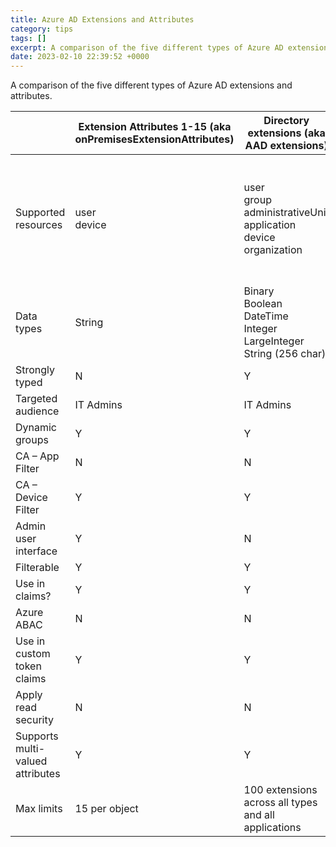 ```yaml
---
title: Azure AD Extensions and Attributes
category: tips
tags: []
excerpt: A comparison of the five different types of Azure AD extensions and attributes.
date: 2023-02-10 22:39:52 +0000
---
```


A comparison of the five different types of Azure AD extensions and attributes.

||Extension Attributes 1-15 (aka onPremisesExtensionAttributes)|Directory extensions (aka AAD extensions)|Schema extensions|Open extensions|Custom security attributes|
|----|----|----|----|----|----|
|Supported resources|user<br/>device|user<br/>group<br/>administrativeUnit<br/>application<br/>device<br/>organization|user<br/>group<br/>administrativeUnit<br/>application<br/>contact<br/>device<br/>event<br/>message<br/>organization<br/>post|user<br/>group<br/>contact<br/>device<br/>event<br/>message<br/>organization<br/>post<br/>todoTask<br/>todoTaskList|user<br/>servicePrincipal|
|Data types|String|Binary<br/>Boolean<br/>DateTime<br/>Integer<br/>LargeInteger<br/>String (256 char)|Binary<br/>Boolean<br/>DateTime<br/>Integer<br/>String|String|Boolean<br/>Integer<br/>String|
|Strongly typed|N|Y|Y|N|Y|
|Targeted audience|IT Admins|IT Admins|Devs|Devs|IT Admins|
|Dynamic groups|Y|Y|N|N|N|
|CA – App Filter|N|N|N|N|Y|
|CA – Device Filter|Y|Y|N|N|N|
|Admin user interface|Y|N|N|N|Y|
|Filterable|Y|Y|Y|N|Y|
|Use in claims?|Y|Y|N|N|N|
|Azure ABAC|N|N|N|N|Y|
|Use in custom token claims|Y|Y|N|N|N|
|Apply read security|N|N|N|N|Y|
|Supports multi-valued attributes|Y|Y||N|Y|
|Max limits|15 per object|100 extensions across all types and all applications|100 per resource|2 per creator app per resource|50 per object<br/>500 attributes per tenant<br/>More info|